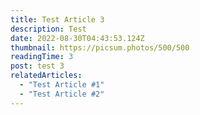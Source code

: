 ```yaml
---
title: Test Article 3
description: Test
date: 2022-08-30T04:43:53.124Z
thumbnail: https://picsum.photos/500/500
readingTime: 3
post: test 3
relatedArticles:
  - "Test Article #1"
  - "Test Article #2"
---
```

